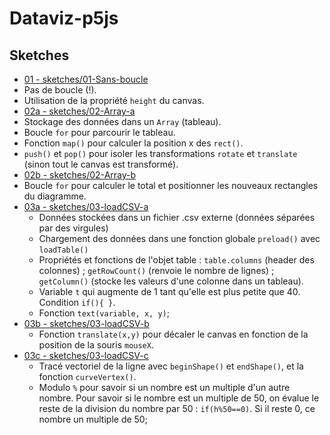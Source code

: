 # Dataviz-p5js

## Sketches
- [01 - sketches/01-Sans-boucle](sketches/01-Sans-boucle)
 - Pas de boucle (!).
 - Utilisation de la propriété `height` du canvas.
- [02a - sketches/02-Array-a](sketches/02-Array-a)
 - Stockage des données dans un `Array` (tableau).
 - Boucle `for` pour parcourir le tableau.
 - Fonction `map()` pour calculer la position x des `rect()`.
 - `push()` et `pop()` pour isoler les transformations `rotate` et `translate` (sinon tout le canvas est transformé).
- [02b - sketches/02-Array-b](sketches/02-Array-b)
 - Boucle `for` pour calculer le total et positionner les nouveaux rectangles du diagramme.
- [03a - sketches/03-loadCSV-a](sketches/03-loadCSV-a)
  - Données stockées dans un fichier .csv externe (données séparées par des virgules)
  - Chargement des données dans une fonction globale `preload()` avec `loadTable()`
  - Propriétés et fonctions de l'objet table : `table.columns` (header des colonnes) ; `getRowCount()` (renvoie le nombre de lignes) ; `getColumn()` (stocke les valeurs d'une colonne dans un tableau).
  - Variable `t` qui augmente de 1 tant qu'elle est plus petite que 40. Condition `if(){ }`.
  - Fonction `text(variable, x, y)`;
- [03b - sketches/03-loadCSV-b](sketches/03-loadCSV-b)
  - Fonction `translate(x,y)` pour décaler le canvas en fonction de la position de la souris `mouseX`.
- [03c - sketches/03-loadCSV-c](sketches/03-loadCSV-c)
  - Tracé vectoriel de la ligne avec `beginShape()` et `endShape()`, et la fonction `curveVertex()`.
  - Modulo `%` pour savoir si un nombre est un multiple d'un autre nombre. Pour savoir si le nombre est un multiple de 50, on évalue le reste de la division du nombre par 50 : `if(h%50==0)`. Si il reste 0, ce nombre un multiple de 50;
